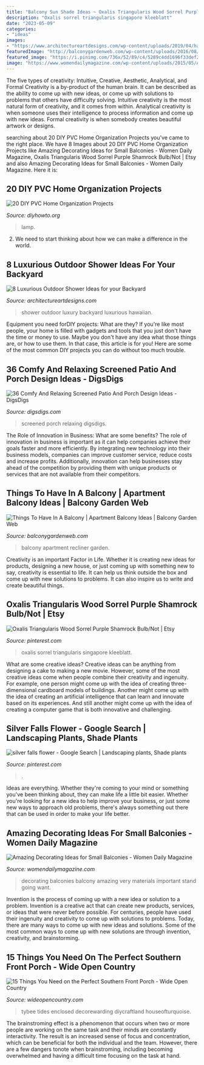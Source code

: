 ```yaml
---
title: "Balcony Sun Shade Ideas ~ Oxalis Triangularis Wood Sorrel Purple Shamrock Bulb/not"
description: "Oxalis sorrel triangularis singapore kleeblatt"
date: "2023-05-09"
categories:
- "ideas"
images:
- "https://www.architectureartdesigns.com/wp-content/uploads/2019/04/hawaiian-luxury-630x944.jpg"
featuredImage: "http://balconygardenweb.com/wp-content/uploads/2016/08/recliner.jpg"
featured_image: "https://i.pinimg.com/736x/52/89/c4/5289c4dd1696f33def2a675109f2496d.jpg"
image: "https://www.womendailymagazine.com/wp-content/uploads/2015/05/Amazing-Decorating-Ideas-for-Small-Balconies-7.jpg"
---
```



The five types of creativity: Intuitive, Creative, Aesthetic, Analytical, and Formal
Creativity is a by-product of the human brain. It can be described as the ability to come up with new ideas, or come up with solutions to problems that others have difficulty solving. Intuitive creativity is the most natural form of creativity, and it comes from within. Analytical creativity is when someone uses their intelligence to process information and come up with new ideas. Formal creativity is when somebody creates beautiful artwork or designs.

	

		
searching about 20 DIY PVC Home Organization Projects you've came to the right place. We have 8 Images about 20 DIY PVC Home Organization Projects like Amazing Decorating Ideas for Small Balconies - Women Daily Magazine, Oxalis Triangularis Wood Sorrel Purple Shamrock Bulb/Not | Etsy and also Amazing Decorating Ideas for Small Balconies - Women Daily Magazine. Here it is:
		
    
## 20 DIY PVC Home Organization Projects

<img loading=lazy src="https://www.diyhowto.org/wp-content/uploads/DIY-PVC-Lamp-Lighting-20-PVC-Home-Organization-and-Storage-Projects.jpg" onerror="this.onerror=null;this.src='https://tse3.mm.bing.net/th?id=OIP.a-2Rse-eDW5cD1D_1I6mAAHaNQ&amp;pid=15.1';" alt="20 DIY PVC Home Organization Projects">

_Source: diyhowto.org_

>lamp. 

	

2. We need to start thinking about how we can make a difference in the world.

    
## 8 Luxurious Outdoor Shower Ideas For Your Backyard

<img loading=lazy src="https://www.architectureartdesigns.com/wp-content/uploads/2019/04/hawaiian-luxury-630x944.jpg" onerror="this.onerror=null;this.src='https://tse3.mm.bing.net/th?id=OIP.Em_QoTjyCy-fVPOLzfOfLAHaLG&amp;pid=15.1';" alt="8 Luxurious Outdoor Shower Ideas for your Backyard">

_Source: architectureartdesigns.com_

>shower outdoor luxury backyard luxurious hawaiian. 

	

Equipment you need forDIY projects: What are they?
If you're like most people, your home is filled with gadgets and tools that you just don't have the time or money to use. Maybe you don't have any idea what those things are, or how to use them. In that case, this article is for you! Here are some of the most common DIY projects you can do without too much trouble.

    
## 36 Comfy And Relaxing Screened Patio And Porch Design Ideas - DigsDigs

<img loading=lazy src="https://www.digsdigs.com/photos/comfy-and-relaxing-screened-patio-design-ideas-13.jpg" onerror="this.onerror=null;this.src='https://tse1.mm.bing.net/th?id=OIP.Td3II65TSCj_IlScb6AjQwHaLQ&amp;pid=15.1';" alt="36 Comfy And Relaxing Screened Patio And Porch Design Ideas - DigsDigs">

_Source: digsdigs.com_

>screened porch relaxing digsdigs. 

	

The Role of Innovation in Business: What are some benefits?
The role of innovation in business is important as it can help companies achieve their goals faster and more efficiently. By integrating new technology into their business models, companies can improve customer service, reduce costs and increase profits. Additionally, innovation can help businesses stay ahead of the competition by providing them with unique products or services that are not available from their competitors.

    
## Things To Have In A Balcony | Apartment Balcony Ideas | Balcony Garden Web

<img loading=lazy src="http://balconygardenweb.com/wp-content/uploads/2016/08/recliner.jpg" onerror="this.onerror=null;this.src='https://tse1.mm.bing.net/th?id=OIP.2uGfdDAsurPxuz2pah_p4AHaLI&amp;pid=15.1';" alt="Things To Have In A Balcony | Apartment Balcony Ideas | Balcony Garden Web">

_Source: balconygardenweb.com_

>balcony apartment recliner garden. 

	

Creativity is an important Factor in Life. Whether it is creating new ideas for products, designing a new house, or just coming up with something new to say, creativity is essential to life. It can help us think outside the box and come up with new solutions to problems. It can also inspire us to write and create beautiful things.

    
## Oxalis Triangularis Wood Sorrel Purple Shamrock Bulb/Not | Etsy

<img loading=lazy src="https://i.pinimg.com/736x/52/89/c4/5289c4dd1696f33def2a675109f2496d.jpg" onerror="this.onerror=null;this.src='https://tse2.mm.bing.net/th?id=OIP.AzbB5L1_LIcs96pmWfOo7QHaJ6&amp;pid=15.1';" alt="Oxalis Triangularis Wood Sorrel Purple Shamrock Bulb/Not | Etsy">

_Source: pinterest.com_

>oxalis sorrel triangularis singapore kleeblatt. 

	

What are some creative ideas?
Creative ideas can be anything from designing a cake to making a new movie. However, some of the most creative ideas come when people combine their creativity and ingenuity. For example, one person might come up with the idea of creating three-dimensional cardboard models of buildings. Another might come up with the idea of creating an artificial intelligence that can learn and innovate based on its experiences. And still another might come up with the idea of creating a computer game that is both innovative and challenging.

    
## Silver Falls Flower - Google Search | Landscaping Plants, Shade Plants

<img loading=lazy src="https://i.pinimg.com/736x/f0/99/40/f09940c8da4d63a9ecabdacf15987e6b.jpg" onerror="this.onerror=null;this.src='https://tse2.mm.bing.net/th?id=OIP.2-PyZMZx0N_IIdGhv3PcsQHaNp&amp;pid=15.1';" alt="silver falls flower - Google Search | Landscaping plants, Shade plants">

_Source: pinterest.com_

>. 

	

Ideas are everything. Whether they're coming to your mind or something you've been thinking about, they can make life a little bit easier. Whether you're looking for a new idea to help improve your business, or just some new ways to approach old problems, there's always something out there that can be used in order to make your life better.

    
## Amazing Decorating Ideas For Small Balconies - Women Daily Magazine

<img loading=lazy src="https://www.womendailymagazine.com/wp-content/uploads/2015/05/Amazing-Decorating-Ideas-for-Small-Balconies-7.jpg" onerror="this.onerror=null;this.src='https://tse3.mm.bing.net/th?id=OIP.mOrV6dc5xCtwLVQH9lhRPAHaJ4&amp;pid=15.1';" alt="Amazing Decorating Ideas for Small Balconies - Women Daily Magazine">

_Source: womendailymagazine.com_

>decorating balconies balcony amazing very materials important stand going want. 

	

Invention is the process of coming up with a new idea or solution to a problem. Invention is a creative act that can create new products, services, or ideas that were never before possible. For centuries, people have used their ingenuity and creativity to come up with solutions to problems. Today, there are many ways to come up with new ideas and solutions. Some of the most common ways to come up with new solutions are through invention, creativity, and brainstorming.

    
## 15 Things You Need On The Perfect Southern Front Porch - Wide Open Country

<img loading=lazy src="https://cdn0.wideopencountry.com/wp-content/uploads/2015/04/front-porch.jpg" onerror="this.onerror=null;this.src='https://tse2.mm.bing.net/th?id=OIP.xVqpi-lgjdRAiIFKmhXYrAHaLH&amp;pid=15.1';" alt="15 Things You Need on the Perfect Southern Front Porch - Wide Open Country">

_Source: wideopencountry.com_

>tybee tides enclosed decorewarding diycraftland houseofturquoise. 

	

The brainstroming effect is a phenomenon that occurs when two or more people are working on the same task and their minds are constantly interactivity. The result is an increased sense of focus and concentration, which can be beneficial for both the individual and the team. However, there are a few dangers tonote when brainstroming, including becoming overwhelmed and having a difficult time focusing on the task at hand.

